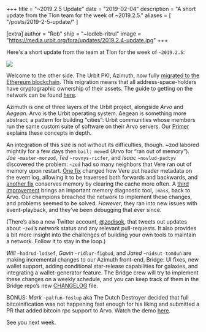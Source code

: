 +++
title = "~2019.2.5 Update"
date = "2019-02-04"
description = "A short update from the Tlon team for the week of ~2019.2.5."
aliases = [ "/posts/2019-2-5-update/" ]

[extra]
author = "Rob"
ship = "~lodleb-ritrul"
image = "https://media.urbit.org/fora/updates/2019.2.4-update.jpg"
+++

Here's a short update from the team at Tlon for the week of `~2019.2.5`:

![](https://media.urbit.org/fora/updates/2019.2.4-update.jpg)

Welcome to the other side. The Urbit PKI, Azimuth, now fully [migrated to the Ethereum blockchain](https://urbit.org/posts/essays/azimuth-is-on-chain/). This migration means that all address-space-holders have cryptographic ownership of their assets. The guide to getting on the network can be found [here](https://urbit.org/docs/getting-started/).

Azimuth is one of three layers of the Urbit project, alongside _Arvo_ and _Aegean_. Arvo is the Urbit operating system. Aegean is something more abstract; a pattern for building “cities”: Urbit communities whose members run the same custom suite of software on their Arvo servers. Our [Primer](https://urbit.org/primer/) explains these concepts in depth.

An integration of this size is not without its difficulties, though. ~zod labored mightily for a few days then `bail: meme`d (Arvo for “ran out of memory”). _Joe_ `~master-morzod`, _Ted_ `~rovnys-ricfer`, and _Isaac_ `~novlud-padtyv` discovered the problem: `~zod` had so many neighbors that Vere ran out of memory upon restart. [One fix](https://github.com/urbit/urbit/pull/1167) changed how Vere put header metadata on the event log, allowing it to be traversed both forwards and backwards, and [another fix](https://github.com/urbit/urbit/pull/1180) conserves memory by clearing the cache more often. A [third improvement](https://github.com/urbit/urbit/pull/1171) brings an important memory diagnostic tool, `|mass`, back to Arvo. Our champions breached the network to implement these changes, and problems seemed to be solved. _However_, they ran into new issues with event-playback, and they’ve been debugging that ever since.

(There’s also a new Twitter account, [@zodisok](https://twitter.com/zodisok), that tweets out updates about `~zod`’s network status and any relevant pull-requests. It also provides a bit more insight into the challenges of building your own tools to maintain a network. Follow it to stay in the loop.)

_Will_ `~hadrud-lodsef`, _Gavin_ `~ridlur-figbud`, and _Jared_ `~nidsut-tomdun` are making incremental changes to our Azimuth front-end, Bridge: UI fixes, new wallet support, adding conditional star-release capabilities for galaxies, and integrating a wallet-generator feature. The Bridge crew will try to implement these changes on a weekly schedule, and you can keep track of them in the Bridge repo’s new [CHANGELOG](https://github.com/urbit/bridge/blob/master/CHANGELOG) file.

BONUS: _Mark_ `~palfun-foslup` aka The Dutch Destroyer decided that full bitcoinification was not happening fast enough for his liking and submitted a PR that added bitcoin rpc support to Arvo. Watch the demo [here](https://twitter.com/mdfang/status/1092171862178701313).

See you next week.
